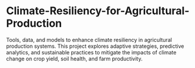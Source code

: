 # Climate-Resiliency-for-Agricultural-Production
Tools, data, and models to enhance climate resiliency in agricultural production systems. This project explores adaptive strategies, predictive analytics, and sustainable practices to mitigate the impacts of climate change on crop yield, soil health, and farm productivity.
